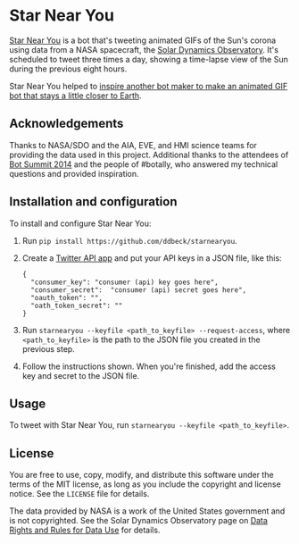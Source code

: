 Star Near You
=============

[Star Near You](https://twitter.com/starnearyou) is a bot that's tweeting animated GIFs of the Sun's corona using data from a NASA spacecraft, the [Solar Dynamics Observatory](http://sdo.gsfc.nasa.gov/). It's scheduled to tweet three times a day, showing a time-lapse view of the Sun during the previous eight hours.

Star Near You helped to [inspire another bot maker to make an animated GIF bot that stays a little closer to Earth](http://52bots.tumblr.com/post/119334861589/14-rover-lapse-what-bot-that-keeps-up-with).


Acknowledgements
----------------

Thanks to NASA/SDO and the AIA, EVE, and HMI science teams for providing the data used in this project. Additional thanks to the attendees of [Bot Summit 2014](http://tinysubversions.com/botsummit/2014/) and the people of #botally, who answered my technical questions and provided inspiration.


Installation and configuration
------------------------------

To install and configure Star Near You:

  1. Run `pip install https://github.com/ddbeck/starnearyou`.
  2. Create a [Twitter API app](https://apps.twitter.com/) and put your API keys in a JSON file, like this:

     ```
     {
       "consumer_key": "consumer (api) key goes here",
       "consumer_secret":  "consumer (api) secret goes here",
       "oauth_token": "",
       "oath_token_secret": ""
     }
     ```
   
  3. Run `starnearyou --keyfile <path_to_keyfile> --request-access`, where `<path_to_keyfile>` is the path to the JSON file you created in the previous step.
  4. Follow the instructions shown. When you're finished, add the access key and secret to the JSON file.


Usage
-----

To tweet with Star Near You, run `starnearyou --keyfile <path_to_keyfile>`.


License
-------

You are free to use, copy, modify, and distribute this software under the terms of the MIT license, as long as you include the copyright and license notice. See the `LICENSE` file for details.

The data provided by NASA is a work of the United States government and is not copyrighted. See the Solar Dynamics Observatory page on [Data Rights and Rules for Data Use](http://sdo.gsfc.nasa.gov/data/rules.php) for details.